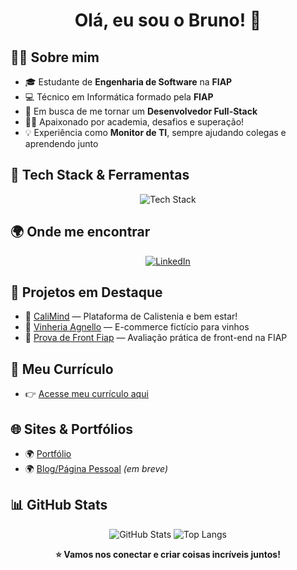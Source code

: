 <h1 align="center">Olá, eu sou o Bruno! 👋</h1>


## 👨‍💻 Sobre mim

- 🎓 Estudante de **Engenharia de Software** na **FIAP**
- 💻 Técnico em Informática formado pela **FIAP**
- 🚀 Em busca de me tornar um **Desenvolvedor Full-Stack**
- 🏋️‍♂️ Apaixonado por academia, desafios e superação!
- 💡 Experiência como **Monitor de TI**, sempre ajudando colegas e aprendendo junto



## 🚀 Tech Stack & Ferramentas

<p align="center">
  <img src="https://skillicons.dev/icons?i=js,ts,react,angular,html,css,bootstrap,figma,illustrator,mssql,azure" alt="Tech Stack" />
</p>


## 🌍 Onde me encontrar

<p align="center">
  <a href="https://www.linkedin.com/in/gamabg?utm_source=share&utm_campaign=share_via&utm_content=profile&utm_medium=ios_app">
    <img src="https://img.shields.io/badge/LinkedIn-0077B5?style=for-the-badge&logo=linkedin&logoColor=white" alt="LinkedIn" />
  </a>
</p>


## 📁 Projetos em Destaque

- 🔗 [CaliMind](https://calimind.vercel.app/) — Plataforma de Calistenia e bem estar!  
- 🔗 [Vinheria Agnello](http://vinheriaagnello.vercel.app/) — E-commerce fictício para vinhos  
- 🔗 [Prova de Front Fiap](https://provafiap.vercel.app/) — Avaliação prática de front-end na FIAP  


## 📄 Meu Currículo

- 👉 [Acesse meu currículo aqui](Curriculo%20Bruno%20Gama.pdf)


## 🌐 Sites & Portfólios

- 🌍 [Portfólio](https://portifoliobgm.vercel.app/)
- 🌍 [Blog/Página Pessoal](#) _(em breve)_


## 📊 GitHub Stats
<div class="display: flex;  flex-direction:row;">
<p align="center">
  <img src="https://github-readme-stats.vercel.app/api?username=Gamabg&show_icons=true&theme=dracula&hide_border=true" alt="GitHub Stats" /> <img src="https://github-readme-stats.vercel.app/api/top-langs/?username=Gamabg&layout=compact&theme=dracula&hide_border=true" alt="Top Langs" />
</p>
<p align="center">
  
</p>
</div>


<p align="center"><b>⭐ Vamos nos conectar e criar coisas incríveis juntos!</b></p>
